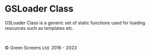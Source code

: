 # GSLoader Class
 
GSLoader Class is a generic set of static functions used for loading resources such as templates etc.

<br>

&copy; Green Screens Ltd. 2016 - 2023

